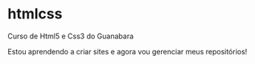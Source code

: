 # htmlcss
 Curso de Html5 e Css3 do Guanabara

Estou aprendendo a criar sites e agora vou gerenciar meus repositórios!